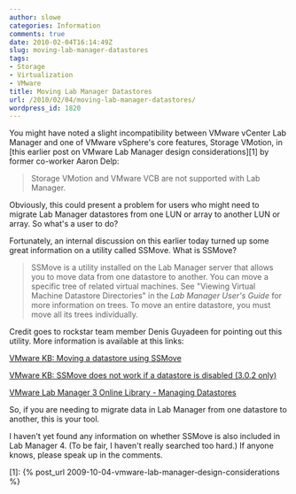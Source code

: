 ```yaml
---
author: slowe
categories: Information
comments: true
date: 2010-02-04T16:14:49Z
slug: moving-lab-manager-datastores
tags:
- Storage
- Virtualization
- VMware
title: Moving Lab Manager Datastores
url: /2010/02/04/moving-lab-manager-datastores/
wordpress_id: 1820
---
```


You might have noted a slight incompatibility between VMware vCenter Lab Manager and one of VMware vSphere's core features, Storage VMotion, in [this earlier post on VMware Lab Manager design considerations][1] by former co-worker Aaron Delp:

>Storage VMotion and VMware VCB are not supported with Lab Manager.

Obviously, this could present a problem for users who might need to migrate Lab Manager datastores from one LUN or array to another LUN or array. So what's a user to do?

Fortunately, an internal discussion on this earlier today turned up some great information on a utility called SSMove. What is SSMove?

>SSMove is a utility installed on the Lab Manager server that allows you to move data from one datastore to another. You can move a specific tree of related virtual machines. See "Viewing Virtual Machine Datastore Directories" in the _Lab Manager User's Guide_ for more information on trees. To move an entire datastore, you must move all its trees individually.

Credit goes to rockstar team member Denis Guyadeen for pointing out this utility. More information is available at this links:

[VMware KB: Moving a datastore using SSMove](http://kb.vmware.com/selfservice/microsites/search.do?language=en_US&cmd=displayKC&externalId=1006694)  

[VMware KB: SSMove does not work if a datastore is disabled (3.0.2 only)](http://kb.vmware.com/selfservice/microsites/search.do?language=en_US&cmd=displayKC&externalId=1009056)  

[VMware Lab Manager 3 Online Library - Managing Datastores](http://pubs.vmware.com/labmanager3/users/wwhelp/wwhimpl/common/html/wwhelp.htm?context=users&file=LM_Users_Guide_administration.10.20.html)

So, if you are needing to migrate data in Lab Manager from one datastore to another, this is your tool.

I haven't yet found any information on whether SSMove is also included in Lab Manager 4. (To be fair, I haven't really searched too hard.) If anyone knows, please speak up in the comments.

[1]: {% post_url 2009-10-04-vmware-lab-manager-design-considerations %}
